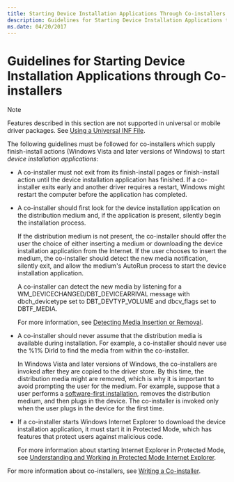```yaml
---
title: Starting Device Installation Applications Through Co-installers
description: Guidelines for Starting Device Installation Applications through Co-installers
ms.date: 04/20/2017
---
```


# Guidelines for Starting Device Installation Applications through Co-installers

> [!NOTE]
> Features described in this section are not supported in universal or mobile driver packages. See [Using a Universal INF File](using-a-universal-inf-file.md).

The following guidelines must be followed for co-installers which supply finish-install actions (Windows Vista and later versions of Windows) to start *device installation applications*:

-   A co-installer must not exit from its finish-install pages or finish-install action until the device installation application has finished. If a co-installer exits early and another driver requires a restart, Windows might restart the computer before the application has completed.

-   A co-installer should first look for the device installation application on the distribution medium and, if the application is present, silently begin the installation process.

    If the distribution medium is not present, the co-installer should offer the user the choice of either inserting a medium or downloading the device installation application from the Internet. If the user chooses to insert the medium, the co-installer should detect the new media notification, silently exit, and allow the medium's AutoRun process to start the device installation application.

    A co-installer can detect the new media by listening for a WM_DEVICECHANGED/DBT_DEVICEARRIVAL message with dbch_devicetype set to DBT_DEVTYP_VOLUME and dbcv_flags set to DBTF_MEDIA.

    For more information, see [Detecting Media Insertion or Removal](/windows/win32/devio/detecting-media-insertion-or-removal).

-   A co-installer should never assume that the distribution media is available during installation. For example, a co-installer should never use the %1% DirId to find the media from within the co-installer.

    In Windows Vista and later versions of Windows, the co-installers are invoked after they are copied to the driver store. By this time, the distribution media might are removed, which is why it is important to avoid prompting the user for the medium. For example, suppose that a user performs a [software-first installation](software-first-installation.md), removes the distribution medium, and then plugs in the device. The co-installer is invoked only when the user plugs in the device for the first time.

-   If a co-installer starts Windows Internet Explorer to download the device installation application, it must start it in Protected Mode, which has features that protect users against malicious code.

    For more information about starting Internet Explorer in Protected Mode, see [Understanding and Working in Protected Mode Internet Explorer](/previous-versions/windows/internet-explorer/ie-developer/).

For more information about co-installers, see [Writing a Co-installer](writing-a-co-installer.md).

 

